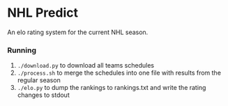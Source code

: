 NHL Predict
===========

An elo rating system for the current NHL season.

### Running 


1. `./download.py` to download all teams schedules
2. `./process.sh` to merge the schedules into one file with results from the regular season
3. `./elo.py` to dump the rankings to rankings.txt and write the rating changes to stdout
